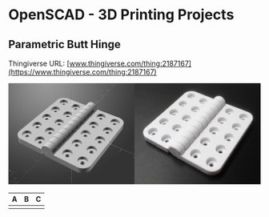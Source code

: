 # OpenSCAD - 3D Printing Projects

## Parametric Butt Hinge
Thingiverse URL: [www.thingiverse.com/thing:2187167](https://www.thingiverse.com/thing:2187167)

![Image](composite_1.PNG)


| A | B | C |
| ---- | ---- | ---- |
|      |      |      |


  

